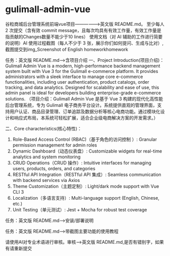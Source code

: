 # gulimall-admin-vue
谷粒商城后台管理系统前端vue项目——————>英文版 README.md。
至少每人 2 次提交（含有效 commit message，且每次均具有有效工作量，有效工作量是指贡献的Changes数量不能少于10 lines）
使用文档（对 AI 辅助的工作进行简要的说明）AI 使用过程截图（每人不少于 3 张，展示你们如何提问、生成与比对）,截图提交到img_Screenshot of English homeworkhomework

<!-- by 潘燕艳 -->
任务：英文版 README.md——>含项目介绍
一、Project Introduction(项目介绍)：
Gulimall Admin Vue is a modern, high-performance backend management system built with Vue 3 for the Gulimall e-commerce platform. It provides administrators with a sleek interface to manage core e-commerce functionalities, including user authentication, product catalogs, order tracking, and data analytics. Designed for scalability and ease of use, this admin panel is ideal for developers building enterprise-grade e-commerce solutions.
（项目介绍：Gulimall Admin Vue 是基于 Vue 3 构建的现代化高性能后台管理系统，专为 Gulimall 电子商务平台设计。系统提供直观的管理界面，支持用户认证、商品目录管理、订单追踪及数据分析等核心电商功能。通过模块化设计和响应式布局，本系统可轻松扩展，适合企业级电商解决方案的开发需求。）

二、Core characteristics(核心特性)：
1. Role-Based Access Control (RBAC)（基于角色的访问控制 ）: Granular permission management for admin roles
2. Dynamic Dashboard（动态仪表盘）: Customizable widgets for real-time analytics and system monitoring
3. CRUD Operations（CRUD 操作）: Intuitive interfaces for managing users, products, orders, and categories
4. RESTful API Integration（RESTful API 集成）: Seamless communication with backend services via Axios
5. Theme Customization（主题定制）: Light/dark mode support with Vue CLI 3
6. Localization（多语言支持）: Multi-language support (English, Chinese, etc.)
7. Unit Testing（单元测试）: Jest + Mocha for robust test coverage

<!-- by 杨露莎 -->
任务：英文版 README.md——>安装/部署说明


<!-- by 陈思思 -->
任务：英文版 README.md——>带截图主要功能的使用教程


<!-- by 覃卫婷 -->
请使用AI对专业术语进行审核。审核——>英文版 README.md,是否有错别字，如果有请重新提交